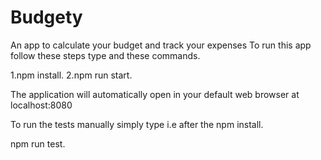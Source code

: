 # Budgety
An app to calculate your budget and track your expenses
To run this app follow these steps type and these commands.

1.npm install.
2.npm run start.

The application will automatically open in your default web browser at localhost:8080

To run the tests manually simply type i.e after the npm install.

npm run test.
